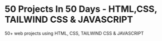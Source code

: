 # 50 Projects In 50 Days - HTML,CSS, TAILWIND CSS & JAVASCRIPT 
50+ web projects using HTML, CSS, TAILWIND CSS &amp; JAVASCRIPT
